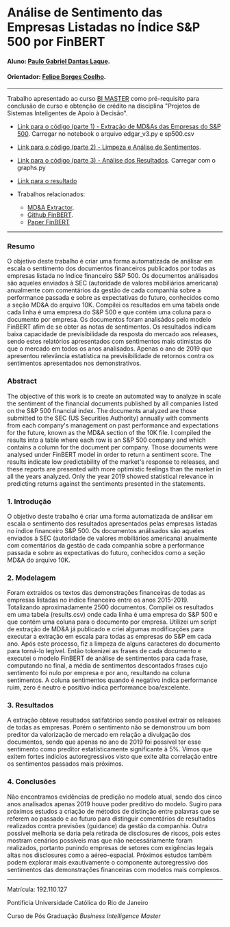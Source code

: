 <!-- antes de enviar a versão final, solicitamos que todos os comentários, colocados para orientação ao aluno, sejam removidos do arquivo -->

# Análise de Sentimento das Empresas Listadas no Índice S&P 500 por FinBERT

#### Aluno: [Paulo Gabriel Dantas Laque](https://github.com/paulolaque).
#### Orientador: [Felipe Borges Coelho](https://github.com/FelipeBorgesC).
---

Trabalho apresentado ao curso [BI MASTER](https://ica.puc-rio.ai/bi-master) como pré-requisito para conclusão de curso e obtenção de crédito na disciplina "Projetos de Sistemas Inteligentes de Apoio à Decisão".

- [Link para o código (parte 1) - Extração de MD&As das Empresas do S&P 500](https://github.com/paulolaque/sp500-mda-finbert-sentiment/blob/main/MD%26A.ipynb). <!-- caso não aplicável, remover esta linha --> 
 Carregar no notebook o arquivo edgar_v3.py e sp500.csv
- [Link para o código (parte 2) - Limpeza e Análise de Sentimentos](https://github.com/paulolaque/sp500-mda-finbert-sentiment/blob/main/Limpeza%20e%20%20An%C3%A1lise%20FinBERT.ipynb). <!-- caso não aplicável, remover esta linha --> 
- [Link para o código (parte 3) - Análise dos Resultados](https://github.com/paulolaque/sp500-mda-finbert-sentiment/blob/main/Regress%C3%A3o_Sentimento.ipynb). <!-- caso não aplicável, remover esta linha --> Carregar com o graphs.py
- [Link para o resultado](https://github.com/paulolaque/sp500-mda-finbert-sentiment/blob/main/Regress%C3%A3o_Sentimento.ipynb)


- Trabalhos relacionados: <!-- caso não aplicável, remover estas linhas -->
    - [MD&A Extractor](https://github.com/tzuhsial/edgar-10k-mda).
    - [Github FinBERT](https://github.com/yya518/FinBERT).
    - [Paper FinBERT](https://arxiv.org/abs/1908.10063)
    

---

### Resumo

<!-- trocar o texto abaixo pelo resumo do trabalho, em português -->

O objetivo deste trabalho é criar uma forma automatizada de análisar em escala o sentimento dos documentos financeiros publicados por todas
as empresas listada no índice financeiro S&P 500. Os documentos análisados são aqueles enviados à SEC (autoridade de valores mobiliários americana) anualmente
com comentários da gestão de cada companhia sobre a performance passada e sobre as expectativas do futuro, conhecidos como a seção MD&A do arquivo 10K. 
Compilei os resultados em uma tabela onde cada linha é uma empresa do S&P 500 e que contém uma coluna para o documento por empresa. 
Os documentos foram analisádos pelo modelo FinBERT afim de se obter as notas de sentimentos.
Os resultados indicam baixa capacidade de previsibilidade da resposta do mercado aos releases, sendo estes relatórios apresentados com sentimentos mais otimistas do que o mercado em todos os anos analisados. Apenas o ano de 2019 que apresentou relevância estatística na previsibilidade de retornos contra os sentimentos apresentados nos demonstrativos.

### Abstract <!-- Opcional! Caso não aplicável, remover esta seção -->

<!-- trocar o texto abaixo pelo resumo do trabalho, em inglês -->

The objective of this work is to create an automated way to analyze in scale the sentiment of the financial documents published by all
companies listed on the S&P 500 financial index. The documents analyzed are those submitted to the SEC (US Securities Authority) annually
with comments from each company's management on past performance and expectations for the future, known as the MD&A section of the 10K file.
I compiled the results into a table where each row is an S&P 500 company and which contains a column for the document per company.
Those documents were analysed under FinBERT model in order to return a sentiment score.
The results indicate low predictability of the market's response to releases, and these reports are presented with more optimistic feelings than the market in all the years analyzed. Only the year 2019 showed statistical relevance in predicting returns against the sentiments presented in the statements.

### 1. Introdução

O objetivo deste trabalho é criar uma forma automatizada de análisar em escala o sentimento dos resultados apresentados pelas empresas listadas no índice financeiro S&P 500. Os documentos análisados são aqueles enviados à SEC (autoridade de valores mobiliários americana) anualmente
com comentários da gestão de cada companhia sobre a performance passada e sobre as expectativas do futuro, conhecidos como a seção MD&A do arquivo 10K. 


### 2. Modelagem

Foram extraidos os textos das demonstrações financeiras de todas as empresas listadas no índice financeiro entre os anos 2015-2019. Totalizando aproximadamente 2500 documentos.
Compilei os resultados em uma tabela (results.csv) onde cada linha é uma empresa do S&P 500 e que contém uma coluna para o documento por empresa. 
Utilizei um script de extração de MD&A já publicado e criei algumas modificações para executar a extração em escala para todas as empresas do S&P em cada ano. Após este processo, fiz a limpeza de alguns caracteres do documento para torná-lo legível.
Então tokenizei as frases de cada documento e executei o modelo FinBERT de análise de sentimentos para cada frase, computando no final, a média de sentimentos descontados frases cujo sentimento foi nulo por empresa e por ano, resultando na coluna sentimentos.
A coluna sentimentos quando é negativo indica performance ruim, zero é neutro e positivo indica performance boa/excelente.

### 3. Resultados

A extração obteve resultados satifatórios sendo possivel extrair os releases de todas as empresas. Porém o sentimento não se demonstrou um bom preditor da valorização de mercado em relação a divulgação dos documentos, sendo que apenas no ano de 2019 foi possível ter esse sentimento como preditor estatísticamente significante à 5%. Vimos que exitem fortes indicios autoregressivos visto que exite alta correlação entre os sentimentos passados mais próximos.

### 4. Conclusões

Não encontramos evidências de predição no modelo atual, sendo dos cinco anos analisados apenas 2019 houve poder preditivo do modelo.
Sugiro para próximos estudos a criação de métodos de distinção entre palavras que se referem ao passado e ao futuro para distinguir comentários de resultados realizados contra previsões (guidance) da gestão da companhia. Outra possível melhoria se daria pela retirada de disclosures de riscos, pois estes mostram cenários possíveis mas que não necessáriamente foram realizados, portanto punindo empresas de setores com exigências legais altas nos disclosures como a aéreo-espacial. Próximos estudos também podem explorar mais exautivamente o componente autoregressivo dos sentimentos das demonstrações financeiras com modelos mais complexos.

---

Matrícula: 192.110.127

Pontifícia Universidade Católica do Rio de Janeiro

Curso de Pós Graduação *Business Intelligence Master*

